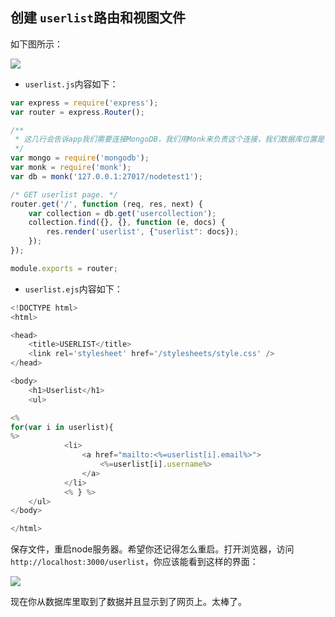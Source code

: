 ## 创建 `userlist`路由和视图文件

如下图所示：

![](http://oswrtif8l.bkt.clouddn.com/WechatIMG150.jpeg)

- `userlist.js`内容如下：

```js
var express = require('express');
var router = express.Router();

/**
 * 这几行会告诉app我们需要连接MongoDB，我们用Monk来负责这个连接，我们数据库位置是localhost:27017/nodetest1。注意27017是mongodb的默认端口，如果因为某些原因你修改了端口，记录这里也要跟着改。
 */
var mongo = require('mongodb');
var monk = require('monk');
var db = monk('127.0.0.1:27017/nodetest1');

/* GET userlist page. */
router.get('/', function (req, res, next) {
    var collection = db.get('usercollection');
    collection.find({}, {}, function (e, docs) {
        res.render('userlist', {"userlist": docs});
    });
});

module.exports = router;
```

- `userlist.ejs`内容如下：

```js
<!DOCTYPE html>
<html>

<head>
    <title>USERLIST</title>
    <link rel='stylesheet' href='/stylesheets/style.css' />
</head>

<body>
    <h1>Userlist</h1>
    <ul>

<%
for(var i in userlist){
%>
            <li>
                <a href="mailto:<%=userlist[i].email%>">
                    <%=userlist[i].username%>
                </a>
            </li>
            <% } %>
    </ul>
</body>

</html>
```

保存文件，重启node服务器。希望你还记得怎么重启。打开浏览器，访问`http://localhost:3000/userlist`，你应该能看到这样的界面：

![](http://oswrtif8l.bkt.clouddn.com/WechatIMG151.jpeg)

现在你从数据库里取到了数据并且显示到了网页上。太棒了。